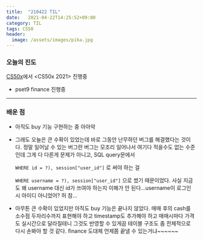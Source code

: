 ```yaml
---
title:  "210422 TIL"
date:   2021-04-22T14:25:52+09:00
category: TIL
tags: CS50
header:
  image: /assets/images/pika.jpg
---
```


<h3>오늘의 진도</h3>

[CS50x](https://cs50.harvard.edu/x/2021/)에서 <CS50x 2021> 진행중

 - pset9 finance 진행중
 
<hr>

<h3>배운 점</h3>

 - 아직도 buy 기능 구현하는 중 아아악
 
 - 그래도 오늘은 큰 수확이 있었는데 바로 그동안 난무하던 버그를 해결했다는 것이다. 정말 일어날 수 있는 버그란 버그는 모조리 일어나서 여기다 적을수도 없는 수준인데 그게 다 다른게 문제가 아니고, 
 SQL query문에서 
 
	```WHERE id = ?), session["user_id"]``` 로 써야 하는 걸 
 
	```WHERE username = ?), session["user_id"]``` 으로 썼기 때문이었다. 사실 지금도 왜 username 대신 id가 쓰여야 하는지 이해가 안 된다...username이 로그인 시 아이디 아니었어? 허 참...
 
 - 아무튼 큰 수확이 있었지만 아직도 buy 기능은 끝나지 않았다. 매매 후의 cash를 소수점 두자리수까지 표현해야 하고 timestamp도 추가해야 하고 매매시마다 가격도 실시간으로 달라질테니 
 그것도 반영할 수 있게끔 테이블 구조도 좀 전체적으로 다시 손봐야 할 것 같다. finance 도대체 언제쯤 끝낼 수 있는거냐~~~~~~